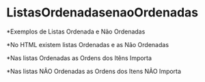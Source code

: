 # ListasOrdenadasenaoOrdenadas

*Exemplos de Listas Ordenada e Não Ordenadas

*No HTML existem listas Ordenadas e as Não Ordenadas

*Nas listas Ordenadas as Ordens dos Itêns Importa

*Nas listas NÃO Ordenadas as Ordens dos Itens NÃO Importa
